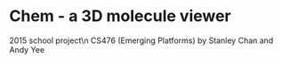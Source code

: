 # Chem - a 3D molecule viewer
2015 school project\n 
CS476 (Emerging Platforms)
by Stanley Chan and Andy Yee

